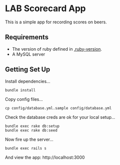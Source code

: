 # LAB Scorecard App

This is a simple app for recording scores on beers.

## Requirements

* The version of ruby defined in [.ruby-version](.ruby-version).
* A MySQL server

## Getting Set Up

Install dependencies...

    bundle install

Copy config files...

    cp config/database.yml.sample config/database.yml

Check the database creds are ok for your local setup...

    bundle exec rake db:setup
    bundle exec rake db:seed

Now fire up the server...

    bundle exec rails s

And view the app: http://localhost:3000
